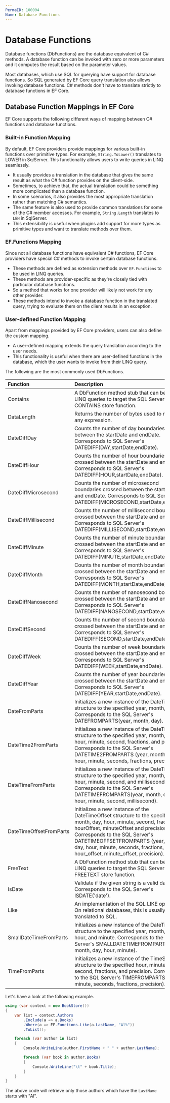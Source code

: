 ```yaml
---
PermaID: 100004
Name: Database Functions
---
```


# Database Functions

Database functions (DbFunctions) are the database equivalent of C# methods. A database function can be invoked with zero or more parameters and it computes the result based on the parameter values. 

Most databases, which use SQL for querying have support for database functions. 
So SQL generated by EF Core query translation also allows invoking database functions. 
C# methods don't have to translate strictly to database functions in EF Core.

## Database Function Mappings in EF Core

EF Core supports the following different ways of mapping between C# functions and database functions.

### Built-in Function Mapping

By default, EF Core providers provide mappings for various built-in functions over primitive types. For example, `String.ToLower()` translates to LOWER in SqlServer. This functionality allows users to write queries in LINQ seamlessly. 

 - It usually provides a translation in the database that gives the same result as what the C# function provides on the client-side. 
 - Sometimes, to achieve that, the actual translation could be something more complicated than a database function. 
 - In some scenarios, it also provides the most appropriate translation rather than matching C# semantics. 
 - The same feature is also used to provide common translations for some of the C# member accesses. For example, `String.Length` translates to `LEN` in SqlServer. 
 - This extensibility is useful when plugins add support for more types as primitive types and want to translate methods over them.

### EF.Functions Mapping

Since not all database functions have equivalent C# functions, EF Core providers have special C# methods to invoke certain database functions. 

 - These methods are defined as extension methods over `EF.Functions` to be used in LINQ queries. 
 - These methods are provider-specific as they're closely tied with particular database functions. 
 - So a method that works for one provider will likely not work for any other provider. 
 - These methods intend to invoke a database function in the translated query, trying to evaluate them on the client results in an exception.

### User-defined Function Mapping

Apart from mappings provided by EF Core providers, users can also define the custom mapping. 

 - A user-defined mapping extends the query translation according to the user needs. 
 - This functionality is useful when there are user-defined functions in the database, which the user wants to invoke from their LINQ query.

The following are the most commonly used DbFunctions.

| Function                   | Description                                                                     |
| :--------------------------| :-------------------------------------------------------------------------------|
| Contains                   | A DbFunction method stub that can be used in LINQ queries to target the SQL Server CONTAINS store function. |
| DataLength                 | Returns the number of bytes used to represent any expression. |
| DateDiffDay                | Counts the number of day boundaries crossed between the startDate and endDate. Corresponds to SQL Server's DATEDIFF(DAY,startDate,endDate). |
| DateDiffHour               | Counts the number of hour boundaries crossed between the startDate and endDate. Corresponds to SQL Server's DATEDIFF(HOUR,startDate,endDate). |
| DateDiffMicrosecond        | Counts the number of microsecond boundaries crossed between the startDate and endDate. Corresponds to SQL Server's DATEDIFF(MICROSECOND,startDate,endDate). |
| DateDiffMillisecond        | Counts the number of millisecond boundaries crossed between the startDate and endDate. Corresponds to SQL Server's DATEDIFF(MILLISECOND,startDate,endDate).
| DateDiffMinute             | Counts the number of minute boundaries crossed between the startDate and endDate. Corresponds to SQL Server's DATEDIFF(MINUTE,startDate,endDate).
| DateDiffMonth              | Counts the number of month boundaries crossed between the startDate and endDate. Corresponds to SQL Server's DATEDIFF(MONTH,startDate,endDate). |
| DateDiffNanosecond         | Counts the number of nanosecond boundaries crossed between the startDate and endDate. Corresponds to SQL Server's DATEDIFF(NANOSECOND,startDate,endDate). |
| DateDiffSecond             | Counts the number of second boundaries crossed between the startDate and endDate. Corresponds to SQL Server's DATEDIFF(SECOND,startDate,endDate). |
| DateDiffWeek               | Counts the number of week boundaries crossed between the startDate and endDate. Corresponds to SQL Server's DATEDIFF(WEEK,startDate,endDate).
| DateDiffYear               | Counts the number of year boundaries crossed between the startDate and endDate. Corresponds to SQL Server's DATEDIFF(YEAR,startDate,endDate).
| DateFromParts              | Initializes a new instance of the DateTime structure to the specified year, month, day. Corresponds to the SQL Server's DATEFROMPARTS(year, month, day). |
| DateTime2FromParts         | Initializes a new instance of the DateTime structure to the specified year, month, day, hour, minute, second, fractions, and precision. Corresponds to the SQL Server's DATETIME2FROMPARTS (year, month, day, hour, minute, seconds, fractions, precision). |
| DateTimeFromParts          | Initializes a new instance of the DateTime structure to the specified year, month, day, hour, minute, second, and millisecond. Corresponds to the SQL Server's DATETIMEFROMPARTS(year, month, day, hour, minute, second, millisecond). |
| DateTimeOffsetFromParts    | Initializes a new instance of the DateTimeOffset structure to the specified year, month, day, hour, minute, second, fractions, hourOffset, minuteOffset and precision. Corresponds to the SQL Server's DATETIMEOFFSETFROMPARTS (year, month, day, hour, minute, seconds, fractions, hour_offset, minute_offset, precision). |
| FreeText                   | A DbFunction method stub that can be used in LINQ queries to target the SQL Server FREETEXT store function. |
| IsDate                     | Validate if the given string is a valid date. Corresponds to the SQL Server's ISDATE('date').
| Like                       | An implementation of the SQL LIKE operation. On relational databases, this is usually directly translated to SQL.
| SmallDateTimeFromParts     | Initializes a new instance of the DateTime structure to the specified year, month, day, hour, and minute. Corresponds to the SQL Server's SMALLDATETIMEFROMPARTS (year, month, day, hour, minute). |
| TimeFromParts              | Initializes a new instance of the TimeSpan structure to the specified hour, minute, second, fractions, and precision. Corresponds to the SQL Server's TIMEFROMPARTS (hour, minute, seconds, fractions, precision). |

Let's have a look at the following example.

```csharp
using (var context = new BookStore())
{
    var list = context.Authors
        .Include(a => a.Books)
        .Where(a => EF.Functions.Like(a.LastName, "Al%"))
        .ToList();

    foreach (var author in list)
    {
        Console.WriteLine(author.FirstName + " " + author.LastName);

        foreach (var book in author.Books)
        {
            Console.WriteLine("\t" + book.Title);
        }
    }
}
```

The above code will retrieve only those authors which have the `LastName` starts with "Al".
